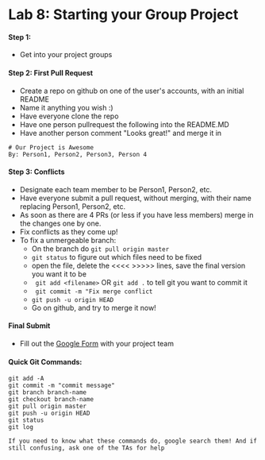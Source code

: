 # Lab 8: Starting your Group Project

#### Step 1:
- Get into your project groups

#### Step 2: First Pull Request
- Create a repo on github on one of the user's accounts, with an initial README
- Name it anything you wish :)
- Have everyone clone the repo
- Have one person pullrequest the following into the README.MD
- Have another person comment "Looks great!" and merge it in

```
# Our Project is Awesome
By: Person1, Person2, Person3, Person 4
```

#### Step 3: Conflicts
- Designate each team member to be Person1, Person2, etc.
- Have everyone submit a pull request, without merging, with their name replacing Person1, Person2, etc.
- As soon as there are 4 PRs (or less if you have less members) merge in the changes one by one.
- Fix conflicts as they come up!
- To fix a unmergeable branch:
    - On the branch do ```git pull origin master```
    - ```git status``` to figure out which files need to be fixed
    - open the file, delete the <<<< >>>>> lines, save the final version you want it to be
    - ``` git add <filename>``` OR ``` git add . ``` to tell git you want to commit it
    - ``` git commit -m "Fix merge conflict```
    - ``` git push -u origin HEAD ```
    - Go on github, and try to merge it now!

#### Final Submit
- Fill out the [Google Form](http://goo.gl/eI6VqB) with your project team

#### Quick Git Commands:
```
git add -A 
git commit -m "commit message"
git branch branch-name
git checkout branch-name
git pull origin master
git push -u origin HEAD
git status
git log

If you need to know what these commands do, google search them! And if still confusing, ask one of the TAs for help
```
